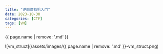 ```yaml
---
title: "逆向虚拟机入门"
date: 2023-10-30
categories: [CTF]
tags: [VM]
---
```


{{ page.name | remove: '.md' }}

![vm_struct](/assets/images/{{ page.name | remove: '.md' }}-vm_struct.png)
